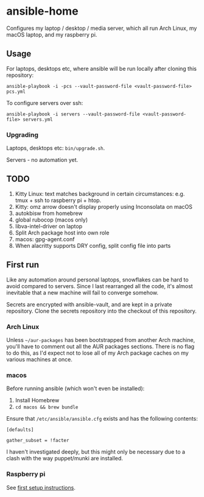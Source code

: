 # ansible-home

Configures my laptop / desktop / media server, which all run Arch Linux, my macOS laptop,
and my raspberry pi.

## Usage

For laptops, desktops etc, where ansible will be run locally after cloning this
repository:

```
ansible-playbook -i -pcs --vault-password-file <vault-password-file> pcs.yml
```

To configure servers over ssh:

```
ansible-playbook -i servers --vault-password-file <vault-password-file> servers.yml
```

### Upgrading

Laptops, desktops etc: `bin/upgrade.sh`.

Servers - no automation yet.

## TODO

1. Kitty Linux: text matches background in certain circumstances: e.g. tmux + ssh to
   raspberry pi + htop.
1. Kitty: omz arrow doesn't display properly using Inconsolata on macOS
1. autokbisw from homebrew
1. global rubocop (macos only)
1. libva-intel-driver on laptop
1. Split Arch package host into own role
1. macos: gpg-agent.conf
1. When alacritty supports DRY config, split config file into parts

## First run

Like any automation around personal laptops, snowflakes can be hard to avoid compared to
servers. Since I last rearranged all the code, it's almost inevitable that a new machine
will fail to converge somehow.

Secrets are encrypted with ansible-vault, and are kept in a private repository.
Clone the secrets repository into the checkout of this repository.

### Arch Linux

Unless `~/aur-packages` has been bootstrapped from another Arch machine, you'll have to
comment out all the AUR packages sections. There is no flag to do this, as I'd expect not
to lose all of my Arch package caches on my various machines at once.

### macos

Before running ansible (which won't even be installed):

1. Install Homebrew
1. `cd macos && brew bundle`

Ensure that `/etc/ansible/ansible.cfg` exists and has the following contents:

```
[defaults]

gather_subset = !facter
```

I haven't investigated deeply, but this might only be necessary due to a clash with the
way puppet/munki are installed.

### Raspberry pi

See [first setup instructions](docs/raspberry-pi.md).
